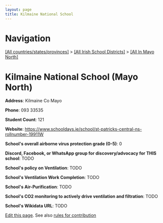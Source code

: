 ```yaml
---
layout: page
title: Kilmaine National School
---
```

# Navigation

[[All countries/states/provinces]](../../..) > [[All Irish School Districts]](../..) > [[All In Mayo North]](..)

# Kilmaine National School (Mayo North)

**Address**: Kilmaine Co Mayo

**Phone**: 093 33535

**Student Count**: 121

**Website**: <https://www.schooldays.ie/school/st-patricks-central-ns-rollnumber-19911W>

**School's overall airborne virus protection grade (0-5)**: 0

**Discord, Facebook, or WhatsApp group for discovery/advocacy for THIS school**: TODO

**School's policy on Ventilation**: TODO

**School's Ventilation Work Completion**: TODO

**School's Air-Purification**: TODO

**School's CO2 monitoring to actively drive ventilation and filtration**: TODO

**School's Wikidata URL**: TODO


[Edit this page](https://github.com/ventilate-schools/Ireland/edit/main/./Mayo_North/Kilmaine_National_School.md). See also [rules for contribution](../../../contribution-rules/)